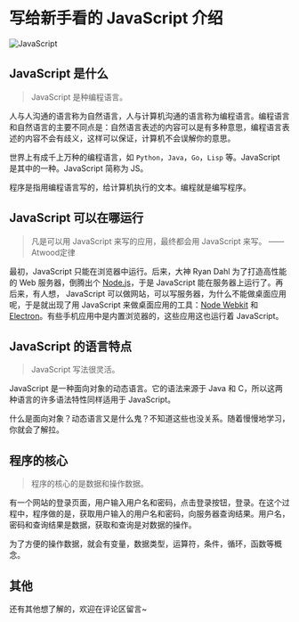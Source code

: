 # 写给新手看的 JavaScript 介绍
![JavaScript](http://upload-images.jianshu.io/upload_images/16777-189cbada1954ab66.png?imageMogr2/auto-orient/strip%7CimageView2/2/w/1240)

## JavaScript 是什么
> JavaScript 是种编程语言。

人与人沟通的语言称为自然语言，人与计算机沟通的语言称为编程语言。编程语言和自然语言的主要不同点是：自然语言表述的内容可以是有多种意思，编程语言表述的内容不会有歧义，这样可以保证，计算机不会误解你的意思。

世界上有成千上万种的编程语言，如 `Python`，`Java`，`Go`，`Lisp` 等。JavaScript 是其中的一种。JavaScript 简称为 JS。

程序是指用编程语言写的，给计算机执行的文本。编程就是编写程序。

## JavaScript 可以在哪运行
> 凡是可以用 JavaScript 来写的应用，最终都会用 JavaScript 来写。 —— Atwood定律

最初，JavaScript 只能在浏览器中运行。后来，大神 Ryan Dahl 为了打造高性能的 Web 服务器，倒腾出个 [Node.js](https://nodejs.org/en/)，于是 JavaScript 能在服务器上运行了。再后来，有人想， JavaScript 可以做网站，可以写服务器，为什么不能做桌面应用呢，于是就出现了用 JavaScript 来做桌面应用的工具：[Node Webkit](https://github.com/rogerwang/node-webkit) 和 [Electron](https://github.com/electron/electron)。有些手机应用中是内置浏览器的，这些应用这也运行着 JavaScript。

## JavaScript 的语言特点
> JavaScript 写法很灵活。

JavaScript 是一种面向对象的动态语言。它的语法来源于 Java 和 C，所以这两种语言的许多语法特性同样适用于 JavaScript。

什么是面向对象？动态语言又是什么鬼？不知道这些也没关系。随着慢慢地学习，你就会了解拉。

## 程序的核心
> 程序的核心的是数据和操作数据。

有一个网站的登录页面，用户输入用户名和密码，点击登录按钮，登录。在这个过程中，程序做的是，获取用户输入的用户名和密码，向服务器查询结果。用户名，密码和查询结果是数据，获取和查询是对数据的操作。

为了方便的操作数据，就会有变量，数据类型，运算符，条件，循环，函数等概念。

## 其他
还有其他想了解的，欢迎在评论区留言~